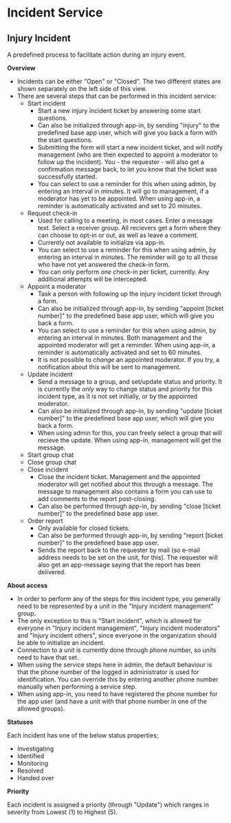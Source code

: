Incident Service
============
## Injury Incident ##

A predefined process to facilitate action during an injury event.

**Overview**

* Incidents can be either "Open" or "Closed". The two different states are shown separately on the left side of this view.
* There are several steps that can be performed in this incident service:
  * Start incident
    * Start a new injury incident ticket by answering some start questions.
    * Can also be initialized through app-in, by sending "injury" to the predefined base app user, which will give you back a form with the start questions.
    * Submitting the form will start a new incident ticket, and will notify management (who are then expected to appoint a moderator to follow up the incident). You - the requester - will also get a confirmation message back, to let you know that the ticket was successfully started.
    * You can select to use a reminder for this when using admin, by entering an interval in minutes. It will go to management, if a moderator has yet to be appointed. When using app-in, a reminder is automatically activated and set to 20 minutes.
  * Request check-in
    * Used for calling to a meeting, in most cases. Enter a message text. Select a receiver group. All recievers get a form where they can choose to opt-in or out, as well as leave a comment.
    * Currently not available to initialize via app-in.
    * You can select to use a reminder for this when using admin, by entering an interval in minutes. The reminder will go to all those who have not yet answered the check-in form.
    * You can only perform *one* check-in per ticket, currently. Any additional attempts will be intercepted.
  * Appoint a moderator
    * Task a person with following up the injury incident ticket through a form.
    * Can also be initialized through app-in, by sending "appoint [ticket number]" to the predefined base app user, which will give you back a form.
    * You can select to use a reminder for this when using admin, by entering an interval in minutes. Both management and the appointed moderator will get a reminder. When using app-in, a reminder is automatically activated and set to 60 minutes.
    * It is not possible to *change* an appointed moderator. If you try, a notification about this will be sent to management.
  * Update incident
    * Send a message to a group, and set/update status and priority. It is currently the *only* way to change status and priority for this incident type, as it is not set initially, or by the appointed moderator.
    * Can also be initialized through app-in, by sending "update [ticket number]" to the predefined base app user, which will give you back a form.
    * When using admin for this, you can freely select a group that will recieve the update. When using app-in, management will get the message.
  * Start group chat
  * Close group chat
  * Close incident
    * Close the incident ticket. Management and the appointed moderator will get notified about this through a message. The message to management also contains a form you can use to add comments to the report post-closing.
    * Can also be performed through app-in, by sending "close [ticket number]" to the predefined base app user.
  * Order report
    * Only available for closed tickets.
    * Can also be performed through app-in, by sending "report [ticket number]" to the predefined base app user.
    * Sends the report back to the requester by mail (so e-mail address needs to be set on the unit, for this). The requester will also get an app-message saying that the report has been delivered.

**About access**

* In order to perform any of the steps for this incident type, you generally need to be represented by a unit in the "Injury incident management" group.
* The only exception to this is "Start incident", which is allowed for everyone in "Injury incident management", "Injury incident moderators" and "Injury incident others", since everyone in the organization should be able to initialize an incident.
* Connection to a unit is currently done through phone number, so units need to have that set.
* When using the service steps here in admin, the default behaviour is that the phone number of the logged in administrator is used for identification. You can override this by entering another phone number manually when performing a service step.
* When using app-in, you need to have registered the phone number for the app user (and have a unit with that phone number in one of the allowed groups).

**Statuses**

Each incident has one of the below status properties;
  * Investigating
  * Identified
  * Monitoring
  * Resolved
  * Handed over

**Priority**

Each incident is assigned a priority (through "Update") which ranges in severity from Lowest (1) to Highest (5).
